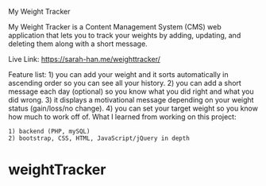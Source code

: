 My Weight Tracker

My Weight Tracker is a Content Management System (CMS) web application that lets you to track your weights by adding, updating, and deleting them along with a short message.

Live Link: https://sarah-han.me/weighttracker/

Feature list: 
	1) you can add your weight and it sorts automatically in ascending order so you can see all your history.
	2) you can add a short message each day (optional) so you know what you did right and what you did wrong.
	3) it displays a motivational message depending on your weight status (gain/loss/no change).
	4) you can set your target weight so you know how much to work off of.
What I learned from working on this project:

	1) backend (PHP, mySQL)
	2) bootstrap, CSS, HTML, JavaScript/jQuery in depth

# weightTracker
